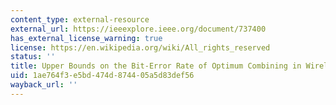 ```yaml
---
content_type: external-resource
external_url: https://ieeexplore.ieee.org/document/737400
has_external_license_warning: true
license: https://en.wikipedia.org/wiki/All_rights_reserved
status: ''
title: Upper Bounds on the Bit-Error Rate of Optimum Combining in Wireless Systems
uid: 1ae764f3-e5bd-474d-8744-05a5d83def56
wayback_url: ''
---
```

